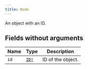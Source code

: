 ```yaml
---
title: Node
---
```


An object with an ID.


## Fields without arguments

| Name | Type | Description |
|------|------|-------------|
| `id` | [`ID!`](../scalar/id.md) | ID of the object. |

